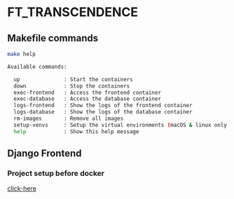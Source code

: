 # FT_TRANSCENDENCE
## Makefile commands
```bash
make help
```
```bash
Available commands:

  up              : Start the containers
  down            : Stop the containers
  exec-frontend   : Access the frontend container
  exec-database   : Access the database container
  logs-frontend   : Show the logs of the frontend container
  logs-database   : Show the logs of the database container
  rm-images       : Remove all images
  setup-venvs     : Setup the virtual environments (macOS & linux only with python3.12)
  help            : Show this help message

```

## Django Frontend
### Project setup before docker
[click-here](django-frontend/README.md#project-setup-before-docker)
